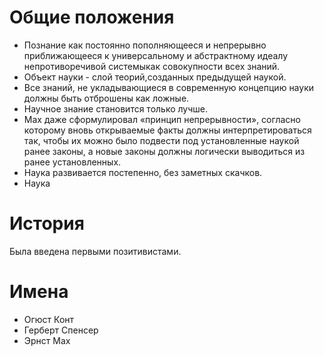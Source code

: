 # Общие положения

- Познание как постоянно пополняющееся и непрерывно приближающееся к универсальному и абстрактному идеалу непротиворечивой системыкак совокупности всех знаний. 
- Объект науки - слой теорий,созданных предыдущей наукой.
- Все знаний, не укладывающиеся в современную концепцию науки должны быть отброшены как ложные.
- Научное знание становится только лучше.
- Мах даже сформулировал «принцип непрерывности», согласно которому вновь открываемые факты должны интерпретироваться так, чтобы их можно было подвести под установленные наукой ранее законы, а новые законы должны логически выводиться из ранее установленных.
- Наука развивается постепенно, без заметных скачков.
- Наука 

# История

Была введена первыми позитивистами.

# Имена

- Огюст Конт
- Герберт Спенсер
- Эрнст Мах